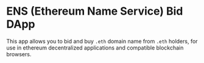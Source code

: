 # ENS (Ethereum Name Service) Bid DApp 
This app allows you to bid and buy `.eth` domain name from `.eth` holders, for use in ethereum decentralized applications and compatible blockchain browsers.
